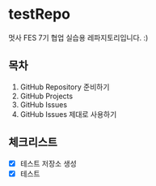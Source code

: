 # testRepo
멋사 FES 7기 협업 실습용 레파지토리입니다. :)

## 목차
1. GitHub Repository 준비하기
3. GitHub Projects
4. GitHub Issues
5. GitHub Issues 제대로 사용하기

## 체크리스트
- [x] 테스트 저장소 생성
- [x] 테스트
